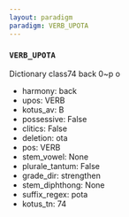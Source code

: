 ```yaml
---
layout: paradigm
paradigm: VERB_UPOTA
---
```

### ` VERB_UPOTA `

Dictionary class74 back 0~p o
* harmony: back
* upos: VERB
* kotus_av: B
* possessive: False
* clitics: False
* deletion: ota
* pos: VERB
* stem_vowel: None
* plurale_tantum: False
* grade_dir: strengthen
* stem_diphthong: None
* suffix_regex: pota
* kotus_tn: 74

